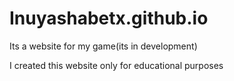 # Inuyashabetx.github.io

Its a website for my game(its in development)

I created this website only for educational purposes
